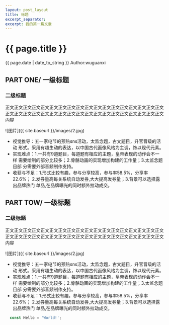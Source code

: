 ```yaml
---
layout: post_layout
title: 标题
excerpt_separator: 
excerpt: 我的第一篇文章
---
```


# {{ page.title }}

{{ page.date | date_to_string }} Author:wuguanxi

## PART ONE/ 一级标题

### 二级标题

正文正文正文正文正文正文正文正文正文正文正文正文正文正文正文正文正文正文正文正文正文正文正文正文正文正文正文正文正文正文正文正文正文正文正文正文内容

![图片]({{ site.baseurl }}/images/2.jpg)

+ 视觉推导：五一家电节的预热sns活动，太监念题，古文题目，升官晋级的活动
形式。采用有趣生动的表达，以中国古代画像风格为主调，饰以现代元素。
+ 实现难点：1.一共有9道题目，每道题有相应的主题，皇帝表现的动作会不一样
需要绘制的部分比较多；2.骨骼动画的实现增加构建的工作量；3.太监念题目部
分需要外部音频制作支持。
+ 收获与不足：1.形式比较有趣，参与分享较高，参与率58.5%，分享率22.6%；
2.发券量高每关系统自动发券,大大提高发券量；3.背景可以选择露出品牌热门
单品,在品牌曝光的同时额外拉动成交。

## PART TOW/ 一级标题

### 二级标题

正文正文正文正文正文正文正文正文正文正文正文正文正文正文正文正文正文正文正文正文正文正文正文正文正文正文正文正文正文正文正文正文正文正文正文正文内容

![图片]({{ site.baseurl }}/images/2.jpg)

+ 视觉推导：五一家电节的预热sns活动，太监念题，古文题目，升官晋级的活动
形式。采用有趣生动的表达，以中国古代画像风格为主调，饰以现代元素。
+ 实现难点：1.一共有9道题目，每道题有相应的主题，皇帝表现的动作会不一样
需要绘制的部分比较多；2.骨骼动画的实现增加构建的工作量；3.太监念题目部
分需要外部音频制作支持。
+ 收获与不足：1.形式比较有趣，参与分享较高，参与率58.5%，分享率22.6%；
2.发券量高每关系统自动发券,大大提高发券量；3.背景可以选择露出品牌热门
单品,在品牌曝光的同时额外拉动成交。



```javascript
  const Hello = 'World!';
```